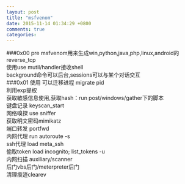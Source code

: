 ```yaml
---
layout: post
title: "msfvenom"
date: 2015-11-14 01:34:29 +0800
comments: true
categories: 
---
```

###0x00 pre
msfvenom用来生成win,python,java,php,linux,android的reverse_tcp  
使用use mutil/handler接收shell  
background命令可以后台,sessions可以与某个对话交互  
###0x01 使用
可以迁移进程 migrate pid  
利用exp提权  
获取敏感信息使用,获取hash：run post/windows/gather下的脚本  
键盘记录 keyscan_start  
网络嗅探 use sniffer  
获取明文密码mimikatz  
端口转发 portfwd  
内网代理 run autoroute -s   
ssh代理 load meta_ssh  
偷取token load incognito; list_tokens -u      
内网扫描 auxiliary/scanner  
后门vbs后门/meterpreter后门  
清理痕迹clearev  
